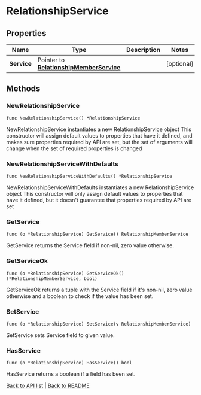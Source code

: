 # RelationshipService

## Properties

Name | Type | Description | Notes
------------ | ------------- | ------------- | -------------
**Service** | Pointer to [**RelationshipMemberService**](RelationshipMemberService.md) |  | [optional] 

## Methods

### NewRelationshipService

`func NewRelationshipService() *RelationshipService`

NewRelationshipService instantiates a new RelationshipService object
This constructor will assign default values to properties that have it defined,
and makes sure properties required by API are set, but the set of arguments
will change when the set of required properties is changed

### NewRelationshipServiceWithDefaults

`func NewRelationshipServiceWithDefaults() *RelationshipService`

NewRelationshipServiceWithDefaults instantiates a new RelationshipService object
This constructor will only assign default values to properties that have it defined,
but it doesn't guarantee that properties required by API are set

### GetService

`func (o *RelationshipService) GetService() RelationshipMemberService`

GetService returns the Service field if non-nil, zero value otherwise.

### GetServiceOk

`func (o *RelationshipService) GetServiceOk() (*RelationshipMemberService, bool)`

GetServiceOk returns a tuple with the Service field if it's non-nil, zero value otherwise
and a boolean to check if the value has been set.

### SetService

`func (o *RelationshipService) SetService(v RelationshipMemberService)`

SetService sets Service field to given value.

### HasService

`func (o *RelationshipService) HasService() bool`

HasService returns a boolean if a field has been set.


[Back to API list](../README.md#documentation-for-api-endpoints) | [Back to README](../README.md)
